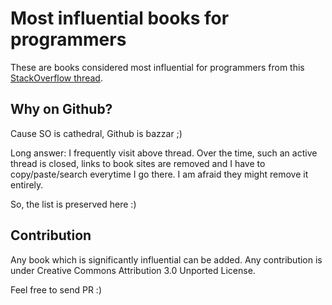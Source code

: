 # Most influential books for programmers

These are books considered most influential for programmers from this [StackOverflow thread](1).


## Why on Github?

Cause SO is cathedral, Github is bazzar ;)

Long answer: I frequently visit above thread. Over the time, such an active thread is closed, links to book sites are removed and I have to copy/paste/search everytime I go there. I am afraid they might remove it entirely.

So, the list is preserved here :)

[1]: http://stackoverflow.com/questions/1711/what-is-the-single-most-influential-book-every-programmer-should-read

## Contribution

Any book which is significantly influential can be added. Any contribution is under Creative Commons Attribution 3.0 Unported License.

Feel free to send PR :)
